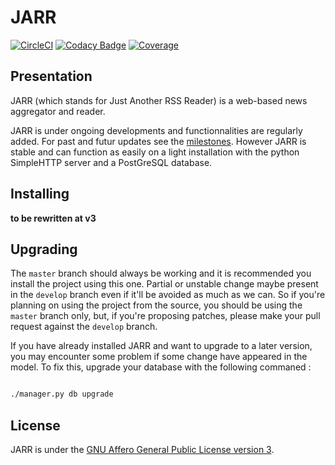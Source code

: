 # JARR

[![CircleCI](https://circleci.com/gh/jaesivsm/JARR.svg?style=shield)](https://circleci.com/gh/jaesivsm/JARR)
[![Codacy Badge](https://api.codacy.com/project/badge/Grade/8b81ef446c4849939796c4965f121ffe)](https://www.codacy.com/manual/jaesivsm/JARR?utm_source=github.com&amp;utm_medium=referral&amp;utm_content=jaesivsm/JARR&amp;utm_campaign=Badge_Grade)
[![Coverage](https://api.codacy.com/project/badge/Coverage/8b81ef446c4849939796c4965f121ffe)](https://www.codacy.com/manual/jaesivsm/JARR?utm_source=github.com&utm_medium=referral&utm_content=jaesivsm/JARR&utm_campaign=Badge_Coverage)

## Presentation

JARR (which stands for Just Another RSS Reader) is a web-based news aggregator and reader.

JARR is under ongoing developments and functionnalities are regularly added.
For past and futur updates see the [milestones](https://github.com/jaesivsm/JARR/milestones).
However JARR is stable and can function as easily on a light installation with the python SimpleHTTP server and a PostGreSQL database.

## Installing

**to be rewritten at v3**

## Upgrading

The ``master`` branch should always be working and it is recommended you install the project using this one. Partial or unstable change maybe present in the ``develop`` branch even if it'll be avoided as much as we can.
So if you're planning on using the project from the source, you should be using the ``master`` branch only, but, if you're proposing patches, please make your pull request against the ``develop`` branch.

If you have already installed JARR and want to upgrade to a later version, you may encounter some problem if some change have appeared in the model. To fix this, upgrade your database with the following commaned :

```bash

./manager.py db upgrade
```

## License

JARR is under the [GNU Affero General Public License version 3](https://www.gnu.org/licenses/agpl-3.0.html).
